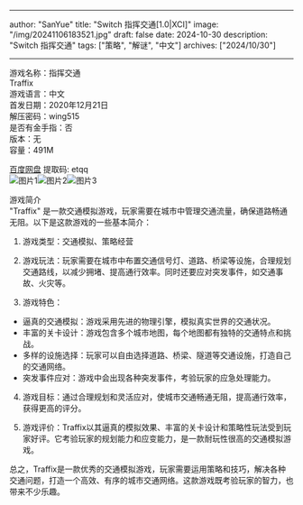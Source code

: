 
---
author: "SanYue"
title: "Switch 指挥交通[1.0|XCI]"
image: "/img/20241106183521.jpg"
draft: false
date: 2024-10-30
description: "Switch 指挥交通"
tags: ["策略", "解谜", "中文"]
archives: ["2024/10/30"]

---

游戏名称：指挥交通   
Traffix    
游戏语言：中文  
首发日期：2020年12月21日  
解压密码：wing515  
是否有金手指：否  
版本：无   
容量：491M

[百度网盘](https://pan.baidu.com/s/10maXIUUfZ2roOrxzLwjrEA) 提取码: etqq  
![图片1](/img/21b218.jpg)![图片2](/img/2970da.jpg)![图片3](/img/ad8adc.jpg)  

游戏简介  
"Traffix" 是一款交通模拟游戏，玩家需要在城市中管理交通流量，确保道路畅通无阻。以下是这款游戏的一些基本简介：

1. 游戏类型：交通模拟、策略经营

2. 游戏玩法：玩家需要在城市中布置交通信号灯、道路、桥梁等设施，合理规划交通路线，以减少拥堵、提高通行效率。同时还要应对突发事件，如交通事故、火灾等。

3. 游戏特色：
- 逼真的交通模拟：游戏采用先进的物理引擎，模拟真实世界的交通状况。
- 丰富的关卡设计：游戏包含多个城市地图，每个地图都有独特的交通特点和挑战。
- 多样的设施选择：玩家可以自由选择道路、桥梁、隧道等交通设施，打造自己的交通网络。
- 突发事件应对：游戏中会出现各种突发事件，考验玩家的应急处理能力。

4. 游戏目标：通过合理规划和灵活应对，使城市交通畅通无阻，提高通行效率，获得更高的评分。

5. 游戏评价：Traffix以其逼真的模拟效果、丰富的关卡设计和策略性玩法受到玩家好评。它考验玩家的规划能力和应变能力，是一款耐玩性很高的交通模拟游戏。

总之，Traffix是一款优秀的交通模拟游戏，玩家需要运用策略和技巧，解决各种交通问题，打造一个高效、有序的城市交通网络。这款游戏既考验玩家的智力，也带来不少乐趣。
